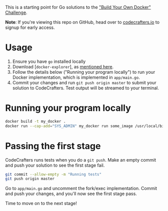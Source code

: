 This is a starting point for Go solutions to the
["Build Your Own Docker" Challenge](https://codecrafters.io/challenges/docker).

**Note**: If you're viewing this repo on GitHub, head over to
[codecrafters.io](https://codecrafters.io) to signup for early access.

# Usage

1. Ensure you have `go` installed locally
1. Download [`docker-explorer`], as [mentioned
   here](https://github.com/codecrafters-io/docker-explorer).
1. Follow the details below ("Running your program locally") to run your Docker
   implementation, which is implemented in `app/main.go`.
1. Commit your changes and run `git push origin master` to submit your solution
   to CodeCrafters. Test output will be streamed to your terminal.

# Running your program locally

``` sh
docker build -t my_docker .
docker run --cap-add="SYS_ADMIN" my_docker run some_image /usr/local/bin/docker-explorer echo hey
```
   
# Passing the first stage

CodeCrafters runs tests when you do a `git push`. Make an empty commit and push
your solution to see the first stage fail.
   
``` sh
git commit --allow-empty -m "Running tests"
git push origin master
```

Go to `app/main.go` and uncomment the fork/exec implementation. Commit and
push your changes, and you'll now see the first stage pass.

Time to move on to the next stage!
